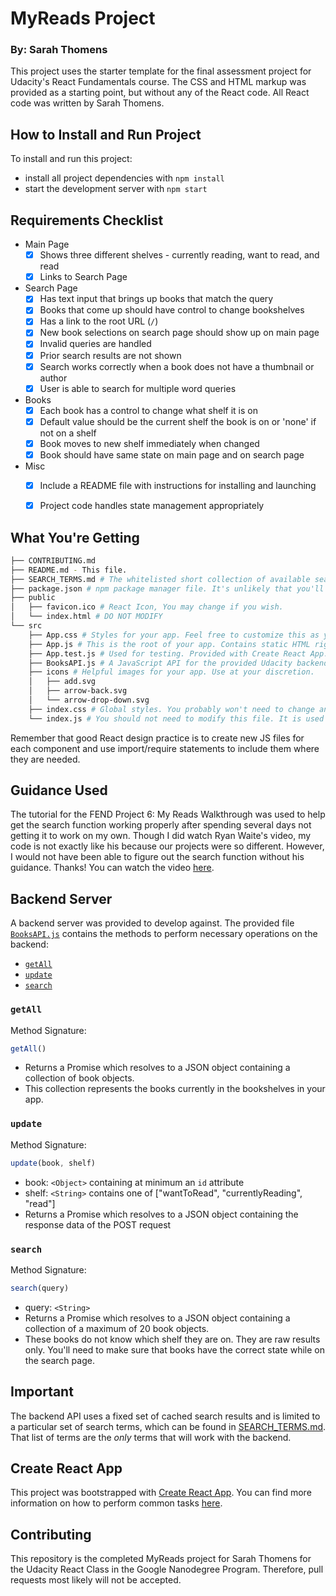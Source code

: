 # MyReads Project

### By: Sarah Thomens

This project uses the starter template for the final assessment project for Udacity's React Fundamentals course. The CSS and HTML markup was provided as a starting point, but without any of the React code. All React code was written by Sarah Thomens.

## How to Install and Run Project

To install and run this project:

* install all project dependencies with `npm install`
* start the development server with `npm start`

## Requirements Checklist
* Main Page
	- [x] Shows three different shelves - currently reading, want to read, and read
	- [x] Links to Search Page
* Search Page
	- [x] Has text input that brings up books that match the query
	- [x] Books that come up should have control to change bookshelves
	- [x] Has a link to the root URL (`/`)
	- [x] New book selections on search page should show up on main page
	- [x] Invalid queries are handled
	- [x] Prior search results are not shown
	- [x] Search works correctly when a book does not have a thumbnail or author
	- [x] User is able to search for multiple word queries
* Books
	- [x] Each book has a control to change what shelf it is on
	- [x] Default value should be the current shelf the book is on or 'none' if not on a shelf
	- [x] Book moves to new shelf immediately when changed
	- [x] Book should have same state on main page and on search page
* Misc
	- [x] Include a README file with instructions for installing and launching
	- [x] Project code handles state management appropriately


## What You're Getting
```bash
├── CONTRIBUTING.md
├── README.md - This file.
├── SEARCH_TERMS.md # The whitelisted short collection of available search terms for you to use with your app.
├── package.json # npm package manager file. It's unlikely that you'll need to modify this.
├── public
│   ├── favicon.ico # React Icon, You may change if you wish.
│   └── index.html # DO NOT MODIFY
└── src
    ├── App.css # Styles for your app. Feel free to customize this as you desire.
    ├── App.js # This is the root of your app. Contains static HTML right now.
    ├── App.test.js # Used for testing. Provided with Create React App. Testing is encouraged, but not required.
    ├── BooksAPI.js # A JavaScript API for the provided Udacity backend. Instructions for the methods are below.
    ├── icons # Helpful images for your app. Use at your discretion.
    │   ├── add.svg
    │   ├── arrow-back.svg
    │   └── arrow-drop-down.svg
    ├── index.css # Global styles. You probably won't need to change anything here.
    └── index.js # You should not need to modify this file. It is used for DOM rendering only.
```

Remember that good React design practice is to create new JS files for each component and use import/require statements to include them where they are needed.

## Guidance Used
The tutorial for the FEND Project 6: My Reads Walkthrough was used to help get the search function working properly after spending several days not getting it to work on my own. Though I did watch Ryan Waite's video, my code is not exactly like his because our projects were so different. However, I would not have been able to figure out the search function without his guidance. Thanks! You can watch the video [here](https://www.youtube.com/watch?v=acJHkd6K5kI&feature=youtu.be).

## Backend Server

A backend server was provided to develop against. The provided file [`BooksAPI.js`](src/BooksAPI.js) contains the methods to perform necessary operations on the backend:

* [`getAll`](#getall)
* [`update`](#update)
* [`search`](#search)

### `getAll`

Method Signature:

```js
getAll()
```

* Returns a Promise which resolves to a JSON object containing a collection of book objects.
* This collection represents the books currently in the bookshelves in your app.

### `update`

Method Signature:

```js
update(book, shelf)
```

* book: `<Object>` containing at minimum an `id` attribute
* shelf: `<String>` contains one of ["wantToRead", "currentlyReading", "read"]  
* Returns a Promise which resolves to a JSON object containing the response data of the POST request

### `search`

Method Signature:

```js
search(query)
```

* query: `<String>`
* Returns a Promise which resolves to a JSON object containing a collection of a maximum of 20 book objects.
* These books do not know which shelf they are on. They are raw results only. You'll need to make sure that books have the correct state while on the search page.

## Important
The backend API uses a fixed set of cached search results and is limited to a particular set of search terms, which can be found in [SEARCH_TERMS.md](SEARCH_TERMS.md). That list of terms are the _only_ terms that will work with the backend.

## Create React App

This project was bootstrapped with [Create React App](https://github.com/facebookincubator/create-react-app). You can find more information on how to perform common tasks [here](https://github.com/facebookincubator/create-react-app/blob/master/packages/react-scripts/template/README.md).

## Contributing

This repository is the completed MyReads project for Sarah Thomens for the Udacity React Class in the Google Nanodegree Program. Therefore, pull requests most likely will not be accepted.
